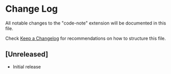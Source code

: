 # Change Log

All notable changes to the "code-note" extension will be documented in this file.

Check [Keep a Changelog](http://keepachangelog.com/) for recommendations on how to structure this file.

## [Unreleased]

- Initial release